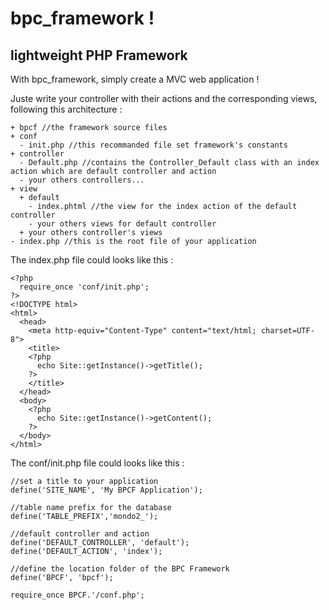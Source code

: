 bpc_framework !
=============

lightweight PHP Framework
-------------------------

With bpc_framework, simply create a MVC web application !

Juste write your controller with their actions and the corresponding views, following this architecture :

    + bpcf //the framework source files
    + conf
      - init.php //this recommanded file set framework's constants
    + controller
      - Default.php //contains the Controller_Default class with an index action which are default controller and action
      - your others controllers...
    + view
      + default
        - index.phtml //the view for the index action of the default controller
        - your others views for default controller
      + your others controller's views
    - index.php //this is the root file of your application
  
The index.php file could looks like this :

    <?php 
      require_once 'conf/init.php';
    ?>
    <!DOCTYPE html>
    <html>
      <head>
        <meta http-equiv="Content-Type" content="text/html; charset=UTF-8">
        <title>
        <?php
          echo Site::getInstance()->getTitle();
        ?>
        </title>
      </head>
      <body>
    	<?php
    	  echo Site::getInstance()->getContent();
    	?>
      </body>
    </html>
  
The conf/init.php file could looks like this :

    //set a title to your application
    define('SITE_NAME', 'My BPCF Application');
    
    //table name prefix for the database
    define('TABLE_PREFIX','mondo2_');
    
    //default controller and action
    define('DEFAULT_CONTROLLER', 'default');
    define('DEFAULT_ACTION', 'index');
    
    //define the location folder of the BPC Framework
    define('BPCF', 'bpcf');
    
    require_once BPCF.'/conf.php';
